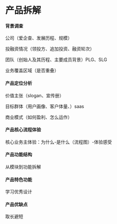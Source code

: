 # 产品拆解

#### 背景调查

公司（爱企查、发展历程、规模）

投融资情况（领投方、追加投资、融资轮次）

团队（创始人及其历程、主要成员背景）PLG、SLG

业务覆盖区域（是否重叠）

#### 产品定位分析

价值主张（slogan、宣传册）

目标群体（用户画像、客户体量、）saas

商业模式（如何盈利、怎么运作）

#### 产品核心流程体验

核心业务主体验：为什么-是什么（流程图）-体验感受

#### 产品功能结构

从模块到功能拆解

#### 产品特色功能

学习优秀设计

#### 产品优缺点

取长避短